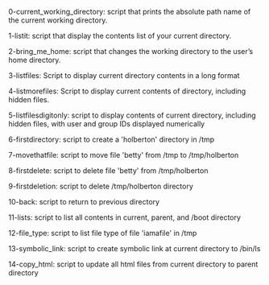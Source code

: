 0-current_working_directory: script that prints the absolute path name of the current working directory.

1-listit: script that display the contents list of your current directory.

2-bring_me_home: script that changes the working directory to the user’s home directory.

3-listfiles: Script to display current directory contents in a long format

4-listmorefiles: Script to display current contents of directory, including hidden files.

5-listfilesdigitonly: script to display contents of current directory, including hidden files, with user and group IDs displayed numerically

6-firstdirectory: script to create a 'holberton' directory in /tmp

7-movethatfile: script to move file 'betty' from /tmp to /tmp/holberton

8-firstdelete: script to delete file 'betty' from /tmp/holberton

9-firstdeletion: script to delete /tmp/holberton directory

10-back: script to return to previous directory

11-lists: script to list all contents in current, parent, and /boot directory

12-file_type: script to list file type of file 'iamafile' in /tmp

13-symbolic_link: script to create symbolic link at current directory to /bin/ls

14-copy_html: script to update all html files from current directory to parent directory

